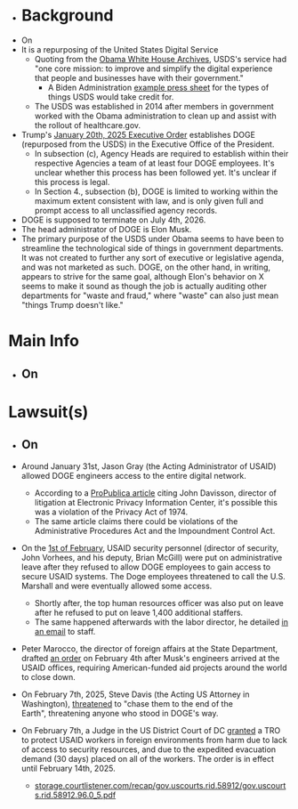 - # Background
- On
- It is a repurposing of the United States Digital Service
    - Quoting from the [Obama White House Archives](https://obamawhitehouse.archives.gov/the-press-office/2014/08/11/fact-sheet-improving-and-simplifying-digital-services), USDS's service had "one core mission: to improve and simplify the digital experience that people and businesses have with their government."
        - A Biden Administration [example press sheet](https://www.usds.gov/assets/files/USDS-Overview.pdf) for the types of things USDS would take credit for.
    - The USDS was established in 2014 after members in government worked with the Obama administration to clean up and assist with the rollout of healthcare.gov.
- Trump's [January 20th, 2025 Executive Order](https://www.whitehouse.gov/presidential-actions/2025/01/establishing-and-implementing-the-presidents-department-of-government-efficiency/) establishes DOGE (repurposed from the USDS) in the Executive Office of the President.
    - In subsection (c), Agency Heads are required to establish within their respective Agencies a team of at least four DOGE employees. It's unclear whether this process has been followed yet. It's unclear if this process is legal.
    - In Section 4., subsection (b), DOGE is limited to working within the maximum extent consistent with law, and is only given full and prompt access to all unclassified agency records.
- DOGE is supposed to terminate on July 4th, 2026.
- The head administrator of DOGE is Elon Musk.
- The primary purpose of the USDS under Obama seems to have been to streamline the technological side of things in government departments. It was not created to further any sort of executive or legislative agenda, and was not marketed as such. DOGE, on the other hand, in writing, appears to strive for the same goal, although Elon's behavior on X seems to make it sound as though the job is actually auditing other departments for "waste and fraud," where "waste" can also just mean "things Trump doesn't like."
# Main Info
- On
	- 
# Lawsuit(s)
- On
	- 
- Around January 31st, Jason Gray (the Acting Administrator of USAID) allowed DOGE engineers access to the entire digital network.
    - According to a [ProPublica article](https://www.propublica.org/article/usaid-trump-musk-destruction-may-have-broken-law) citing John Davisson, director of litigation at Electronic Privacy Information Center, it's possible this was a violation of the Privacy Act of 1974.
    - The same article claims there could be violations of the Administrative Procedures Act and the Impoundment Control Act.
- On the [1st of February](https://www.nbcnews.com/politics/national-security/usaid-security-leaders-removed-refusing-elon-musks-doge-employees-acce-rcna190357), USAID security personnel (director of security, John Vorhees, and his deputy, Brian McGill) were put on administrative leave after they refused to allow DOGE employees to gain access to secure USAID systems. The Doge employees threatened to call the U.S. Marshall and were eventually allowed some access.
    - Shortly after, the top human resources officer was also put on leave after he refused to put on leave 1,400 additional staffers.
    - The same happened afterwards with the labor director, he detailed [in an email](https://x.com/John_Hudson/status/1885122929022681141) to staff.
- Peter Marocco, the director of foreign affairs at the State Department, drafted [an order](https://x.com/prem_thakker/status/1886921967464329450) on February 4th after Musk's engineers arrived at the USAID offices, requiring American-funded aid projects around the world to close down.
- On February 7th, 2025, Steve Davis (the Acting US Attorney in Washington), [threatened](https://x.com/EricColumbus/status/1887904091889647824) to "chase them to the end of the Earth", threatening anyone who stood in DOGE's way.
- On February 7th, a Judge in the US District Court of DC [granted](https://storage.courtlistener.com/recap/gov.uscourts.dcd.277213/gov.uscourts.dcd.277213.15.0_2.pdf) a TRO to protect USAID workers in foreign environments from harm due to lack of access to security resources, and due to the expedited evacuation demand (30 days) placed on all of the workers. The order is in effect until February 14th, 2025.

	- [storage.courtlistener.com/recap/gov.uscourts.rid.58912/gov.uscourts.rid.58912.96.0\_5.pdf](https://storage.courtlistener.com/recap/gov.uscourts.rid.58912/gov.uscourts.rid.58912.96.0_5.pdf)